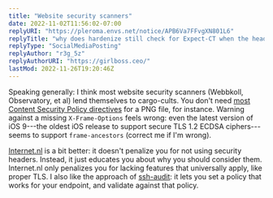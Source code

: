 ```yaml
---
title: "Website security scanners"
date: 2022-11-02T11:56:02-07:00
replyURI: "https://pleroma.envs.net/notice/APB6Va7FFvgXN801L6"
replyTitle: "why does hardenize still check for Expect-CT when the header is deprecated"
replyType: "SocialMediaPosting"
replyAuthor: "r3g_5z"
replyAuthorURI: "https://girlboss.ceo/"
lastMod: 2022-11-26T19:20:46Z
---
```


Speaking generally: I think most website security scanners (Webbkoll, Observatory, et al) lend themselves to cargo-cults. You don't need [most Content Security Policy directives](https://w3c.github.io/webappsec-csp/#csp-directives) for a PNG file, for instance. Warning against a missing `X-Frame-Options` feels wrong: even the latest version of iOS 9---the oldest iOS release to support secure TLS 1.2 <abbr>ECDSA</abbr> ciphers---seems to support `frame-ancestors` (correct me if I'm wrong).

[Internet.nl](https://internet.nl/) is a bit better: it doesn't penalize you for not using security headers. Instead, it just educates you about why you should consider them. Internet.nl only penalizes you for lacking features that universally apply, like proper TLS. I also like the approach of [ssh-audit](https://github.com/jtesta/ssh-audit): it lets you set a policy that works for your endpoint, and validate against that policy.
